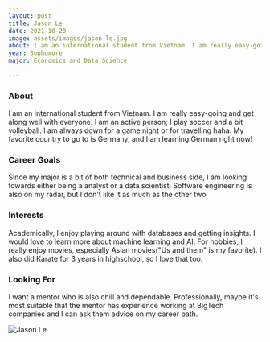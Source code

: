 ```yaml
---
layout: post
title: Jason Le 
date: 2021-10-20
image: assets/images/jason-le.jpg
about: I am an international student from Vietnam. I am really easy-going and get along well with everyone. I am an active person; I play soccer and a bit volleyball. I am always down for a game night or for travelling haha. My favorite country to go to is Germany, and I am learning German right now! 
year: Sophomore
major: Economics and Data Science 

---
```


### About

I am an international student from Vietnam. I am really easy-going and get along well with everyone. I am an active person; I play soccer and a bit volleyball. I am always down for a game night or for travelling haha. 
My favorite country to go to is Germany, and I am learning German right now! 

### Career Goals

Since my major is a bit of both technical and business side, I am looking towards either being a analyst or a data scientist. Software engineering is also on my radar, but I don't like it as much as the other two

### Interests

Academically, I enjoy playing around with databases and getting insights. I would love to learn more about machine learning and AI. 
For hobbies, I really enjoy movies, especially Asian movies("Us and them" is my favorite). I also did Karate for 3 years in highschool, so I love that too.  

### Looking For

I want a mentor who is also chill and dependable. Professionally, maybe it's most suitable that the mentor has experience working at BigTech companies and I can ask them advice on my career path. 

<div class="text-center my-5">
    <img src="{ ../jason-le.jpg | absolute_url }" alt="Jason Le" class="rounded post-img" />
</div>
